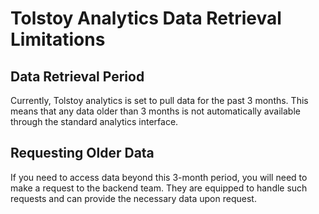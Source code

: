 # Tolstoy Analytics Data Retrieval Limitations

## Data Retrieval Period

Currently, Tolstoy analytics is set to pull data for the past 3 months. This means that any data older than 3 months is not automatically available through the standard analytics interface.

## Requesting Older Data

If you need to access data beyond this 3-month period, you will need to make a request to the backend team. They are equipped to handle such requests and can provide the necessary data upon request.